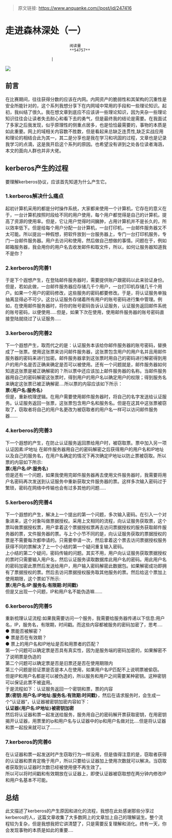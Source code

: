 > 原文链接: https://www.anquanke.com//post/id/247416 


# 走进森林深处（一）


                                阅读量   
                                **54757**
                            
                        |
                        
                                                                                    



[![](https://p3.ssl.qhimg.com/t0100520f425c4036da.jpg)](https://p3.ssl.qhimg.com/t0100520f425c4036da.jpg)



## 前言

在比赛期间，往往获得分数的应该在内网。内网资产的脆弱性和其架构的沉重性是安全所能针对的，这个系列我想分享下在内网域中常用的手段和一些理论知识。起初，我纠结了很久。我在想文章到底应不应该讲一些理论知识，因为夹杂一些理论知识往往会让读者失去耐心和看下去的勇气，但是最终我的结论是需要。在我面试了多家之后我发现，似乎原理性的侧重点居多，也是恰恰最需要的，事物的本质是如此重要。网上的域相关内容数不胜数，但是看起来总缺乏连贯性,缺乏实战应用和理论的相结合此为其一，其二是分享也是我在学习和巩固的过程，文章也是记录我学习的点滴，这是我开启这个系列的原因。也希望没有讲到之处各位读者海涵，本文的面向人群也并非大佬。



## kerberos产生的过程

要理解kerberos协议，应该首先知道为什么产生它。

### <a class="reference-link" name="1.kerberos%E8%A7%A3%E5%86%B3%E4%BB%80%E4%B9%88%E7%97%9B%E7%82%B9"></a>1.kerberos解决什么痛点

起初计算机采用的都是分时操作系统，大家都来使用一个计算机，它存在的意义在于，一台计算机按照时段给不同的用户使用，每个用户都觉得是自己的计算机，提高了资源的使用率。但是，它让用户觉得时间臃肿，占用计算机并不是长久的，所以效率低下。但是给每个用户分配一台计算机，一台打印机，一台邮件服务器又不太可能。所以提出一种假想，把软件放到一台服务器上，专门一台打印机服务，专门一台邮件服务器。用户去访问和使用，然后做自己想做的事情。问题在于，例如邮箱服务器，我会用你的用户名去收发邮件和取文件，所以，如何让服务器知道我不是你？

### <a class="reference-link" name="2.kerberos%E7%9A%84%E5%AE%8C%E5%96%841"></a>2.kerberos的完善1

于是下个遐想产生，在登陆邮件服务器时，需要提供账户跟密码以此来验证身份。但是，若如此做，一台邮件服务器应存储几千个用户，一台打印机存储几千个用户。如果一个用户的密码修改，这些服务的密码都要修改。于是，将认证服务单独抽离显得必不可少。这台认证服务存储着所有用户的账号密码进行集中管理。例如，在使用邮件服务器时，将你的账号密码告诉认证服务，认证服务返回邮件系统的账号密码，以便使用…..但是，如果下次在使用，使用邮件服务器的账号密码直接登陆就绕过了认证服务…..

### <a class="reference-link" name="3.kerberos%E7%9A%84%E5%AE%8C%E5%96%842"></a>3.kerberos的完善2

下一个遐想产生，取而代之的是：认证服务本该给你邮件服务器的账号密码，替换成了一张票。使用这张票来访问邮件服务器，这张票包含用户的用户名并且用邮件服务器的密码来进行加密。邮件服务器拿到这张票时用自己的密码进行解密得到用户的用户名是否正确来确定是否可以被使用。还有一个问题就是，邮件服务器如何知道这张票是被正确解密的？所以票中还应该加上邮件服务器的名称。当邮件服务器用自己的密码解密这张票时，得到用户的用户名以确定用户的权限；得到服务名来确定这张票已被正确解密….所以票的内容应该如下所示：<br>**票`{`用户名:服务名`}`**<br>
但是，重新梳理逻辑。在用户需要使用邮件服务器时，将自己的名字发送给认证服务。认证服务返回一张票，这张票包含用户名和服务名。但是在这其中这张票被窃取了，窃取者将自己的用户名更改为被窃取者的用户名一样可以访问邮件服务器……

### <a class="reference-link" name="4.kerberos%E7%9A%84%E5%AE%8C%E5%96%843"></a>4.kerberos的完善3

下一个遐想的产生，在防止认证服务返回票给用户时，被窃取票。票中加入另一项认证因素:IP地址 在邮件服务器用自己的密码解密之后获得用户的用户名和IP地址以及自己的服务名，在用户名确定的情况下再次确定IP地址以防止票被窃取。所以票的内容如下所示:<br>**票`{`用户名:IP:服务名`}`**<br>
但是还有一个问题，如果我使用完邮件服务器再去使用文件服务器时，我需要将用户名密码再次发送到认证服务中重新获取文件服务器的票。这样多次输入密码过于繁琐，密码在网络中传输也会有过多其他的问题…..

### <a class="reference-link" name="5.kerberos%E7%9A%84%E5%AE%8C%E5%96%844"></a>5.kerberos的完善4

下一个遐想的产生，解决上一个提出的第一个问题，多次输入密码。在引入一个对象进来，这个对象叫做票据授权。采用上文相同的流程，向认证服务获取票，这个票叫做票据授权票，用户拿着这个票据授权票再去访问票据授权的服务获取邮件服务器的票，文件服务器的票。与上个小节不同的是，向认证服务获取的票据授权的票是不需要每次都申请的。只需要申请一次，然后拿着这个票去访问票据授权服务获得不同的票解决了上一个小结的第一个疑问重复输入密码。<br>
上小结的第二个疑问，密码传输的问题。其实不用，用户向认证服务获取票据授权的票时只需要输入用户名，然后认证服务读取数据库此用户名的密码。用此用户名的密码加密此票然后发送给用户，用户输入密码解密此数据包。如果解密成功即拥有了票据授权的票。然后去访问票据授权服务取其他服务的票。然后给这个票加上使用期限，这个票如下所示:<br>**票`{`用户名:IP:服务名:有限期:时间戳`}`**<br>
但是又出现一个问题，IP和用户名不能伪造嘛……

### <a class="reference-link" name="6.kerberos%E7%9A%84%E5%AE%8C%E5%96%845"></a>6.kerberos的完善5

重新梳理认证流程:如果我需要访问一个服务，我需要给服务器传递以下信息:用户名，IP，服务名，有限期，时间戳。而这些内容都被服务的密码加密了，思考….<br>
● 票能否被解密？<br>
● 票是否在有效期？<br>
● 票上的用户名和IP地址是否和用票者的匹配？<br>
第一个问题可以确定票是否具有真实性，因为是服务端的密码加密的，如果解密不了说明票是伪造的<br>
第二个问题可以确定票是否是旧票还是否在使用期限内<br>
第三个问题是验证票是否是本人在使用，如果用户名IP匹配不上说明票被偷窃。<br>
但是IP和用户名都是可以被伪造的，所以服务和用户之间需要某种密钥。这种密钥可以保证此票不被盗用。<br>
于是流程如下：认证服务返回一个密钥和票，票的内容<br>**票`{`密钥:用户名:IP地址:服务名:有效期:时间戳`}`**，然后在请求服务时，会生成一个“认证器”，认证器被密钥加密内容如下：<br>**认证器`{`用户名:IP地址`}`被密钥加密**<br>
然后将认证器和票一起发送给服务，服务用自己的密码解开票获取密钥，在用密钥揭开认证器，用票里的ip和用户名与认证器中的ip和用户名做对比….但是将认证器和票一起投来就可以了……..

### <a class="reference-link" name="7.kerberos%E7%9A%84%E5%AE%8C%E5%96%846"></a>7.kerberos的完善6

在认证器和票一起发送时产生窃取行为一样没用，但是值得注意的是，窃取者获得的认证器和票肯定晚于用户，所以只要给认证器加上使用次数就可以解决。当窃取者获取到认证器时次数已经被使用便不再生效了。<br>
所以可以将时间戳和有效期放在认证器上，即使认证器被窃取想在两分钟内修改IP和用户名基本不可能。



## 总结

此文描述了kerberos的产生原因和进化的流程，我想在此处感谢那些分享过kerberos的人，这篇文章收集了大多数网上的文章加上自己的理解诞生。整个流程较为复杂，但是我想我把它讲清楚了，只是需要反复理解和消化。终有一天，你会发现事物的本质是如此的重要….
